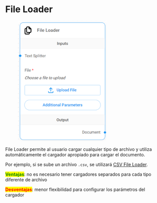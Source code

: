 # File Loader

<figure><img src="../../../../.gitbook/assets/image (1) (1) (1) (1) (1) (1) (1) (1) (1).png" alt="" width="282"><figcaption></figcaption></figure>

File Loader permite al usuario cargar cualquier tipo de archivo y utiliza automáticamente el cargador apropiado para cargar el documento.

Por ejemplo, si se sube un archivo `.csv`, se utilizará [CSV File Loader](csv-file.md).

<mark style="color:green;">**Ventajas**</mark>: no es necesario tener cargadores separados para cada tipo diferente de archivo

<mark style="color:red;">**Desventajas**</mark>: menor flexibilidad para configurar los parámetros del cargador
